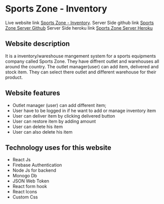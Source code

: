 # Sports Zone - Inventory

Live website link [Sports Zone - Inventory](https://sports-zone-inventory.netlify.app/).
Server Side github link [Sports Zone Server Github](https://github.com/ProgrammingHeroWC4/warehouse-management-server-side-tanvirch0750)
Server Side heroku link [Sports Zone Server Heroku](https://sheltered-dusk-40415.herokuapp.com/)

## Website description

It is a inventory/wareshouse mangement system for a sports equipments company called Sports Zone. They have diffrent outlet and warehouses all around the country. The outlet manager(user) can add item, delivered and stock item. They can select there outlet and different warehouse for their product.

## Website features

- Outlet manager (user) can add different item;
- User have to be logged in if he want to add or manage inventory item
- User can deliver item by clicking delivered button
- User can restore item by adding amount
- User can delete his item
- User can also delete his item

## Technology uses for this website

- React Js
- Firebase Authentication
- Node Js for backend
- Monogo Db
- JSON Web Token
- React form hook
- React Icons
- Custom Css
